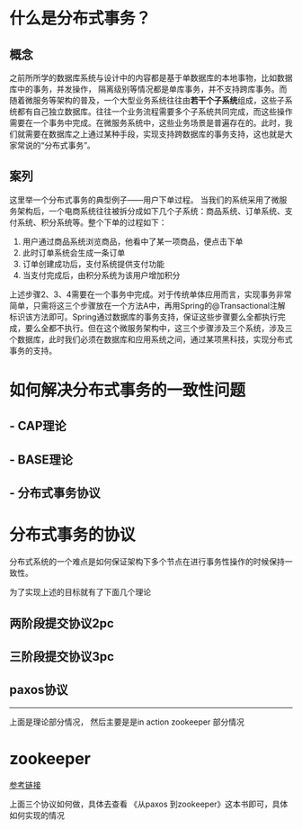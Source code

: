 # 什么是分布式事务？

## 概念

之前所所学的数据库系统与设计中的内容都是基于单数据库的本地事物，比如数据库中的事务，并发操作， 隔离级别等情况都是单库事务，并不支持跨库事务。而随着微服务等架构的普及，一个大型业务系统往往由**若干个子系统**组成，这些子系统都有自己独立数据库。往往一个业务流程需要多个子系统共同完成，而这些操作需要在一个事务中完成。在微服务系统中，这些业务场景是普遍存在的。此时，我们就需要在数据库之上通过某种手段，实现支持跨数据库的事务支持，这也就是大家常说的“分布式事务”。

## 案列

这里举一个分布式事务的典型例子——用户下单过程。 当我们的系统采用了微服务架构后，一个电商系统往往被拆分成如下几个子系统：商品系统、订单系统、支付系统、积分系统等。整个下单的过程如下：

1. 用户通过商品系统浏览商品，他看中了某一项商品，便点击下单
2. 此时订单系统会生成一条订单
3. 订单创建成功后，支付系统提供支付功能
4. 当支付完成后，由积分系统为该用户增加积分

上述步骤2、3、4需要在一个事务中完成。对于传统单体应用而言，实现事务非常简单，只需将这三个步骤放在一个方法A中，再用Spring的@Transactional注解标识该方法即可。Spring通过数据库的事务支持，保证这些步骤要么全都执行完成，要么全都不执行。但在这个微服务架构中，这三个步骤涉及三个系统，涉及三个数据库，此时我们必须在数据库和应用系统之间，通过某项黑科技，实现分布式事务的支持。

# 如何解决分布式事务的一致性问题

## - CAP理论

## - BASE理论

## - 分布式事务协议

# 分布式事务的协议

分布式系统的一个难点是如何保证架构下多个节点在进行事务性操作的时候保持一致性。

为了实现上述的目标就有了下面几个理论

## 两阶段提交协议2pc

## 三阶段提交协议3pc

## paxos协议

---
上面是理论部分情况， 然后主要是是in action zookeeper 部分情况

# zookeeper 

[参考链接](https://github.com/wabc1994/Leetcode2/tree/master/zookeeper)

上面三个协议如何做，具体去查看 《从paxos 到zookeeper》这本书即可，具体如何实现的情况 

